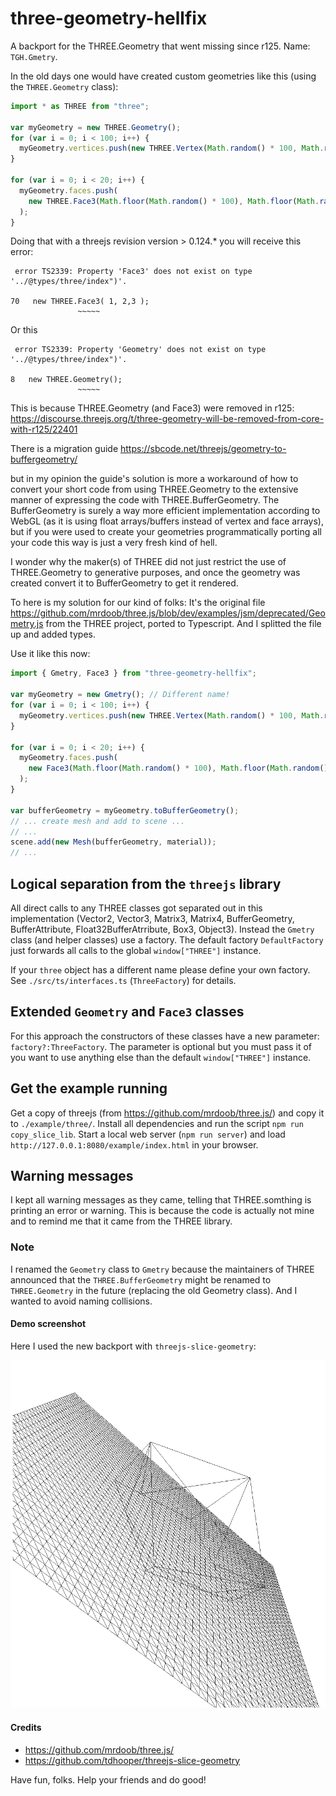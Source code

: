 # three-geometry-hellfix

A backport for the THREE.Geometry that went missing since r125. Name: `TGH.Gmetry`.

In the old days one would have created custom geometries like this (using the
`THREE.Geometry` class):

```javascript
import * as THREE from "three";

var myGeometry = new THREE.Geometry();
for (var i = 0; i < 100; i++) {
  myGeometry.vertices.push(new THREE.Vertex(Math.random() * 100, Math.random() * 100, Math.random() * 100));
}

for (var i = 0; i < 20; i++) {
  myGeometry.faces.push(
    new THREE.Face3(Math.floor(Math.random() * 100), Math.floor(Math.random() * 100), Math.floor(Math.random() * 100))
  );
}
```

Doing that with a threejs revision version > 0.124.\* you will receive this error:

```
 error TS2339: Property 'Face3' does not exist on type '../@types/three/index")'.

70   new THREE.Face3( 1, 2,3 );
               ~~~~~

```

Or this

```
 error TS2339: Property 'Geometry' does not exist on type '../@types/three/index")'.

8   new THREE.Geometry();
               ~~~~~
```

This is because THREE.Geometry (and Face3) were removed in r125:
https://discourse.threejs.org/t/three-geometry-will-be-removed-from-core-with-r125/22401

There is a migration guide
https://sbcode.net/threejs/geometry-to-buffergeometry/

but in my opinion the guide's solution is more a workaround of how to convert your short
code from using THREE.Geometry to the extensive manner of expressing the code with THREE.BufferGeometry.
The BufferGeometry is surely a way more efficient implementation according to WebGL (as it is
using float arrays/buffers instead of vertex and face arrays), but if you were used to create
your geometries programmatically porting all your code this way is just a very fresh kind of hell.

I wonder why the maker(s) of THREE did not just restrict the use of THREE.Geometry to
generative purposes, and once the geometry was created convert it to BufferGeometry to
get it rendered.

To here is my solution for our kind of folks:
It's the original file https://github.com/mrdoob/three.js/blob/dev/examples/jsm/deprecated/Geometry.js
from the THREE project, ported to Typescript. And I splitted the file up and added types.

Use it like this now:

```javascript
import { Gmetry, Face3 } from "three-geometry-hellfix";

var myGeometry = new Gmetry(); // Different name!
for (var i = 0; i < 100; i++) {
  myGeometry.vertices.push(new THREE.Vertex(Math.random() * 100, Math.random() * 100, Math.random() * 100));
}

for (var i = 0; i < 20; i++) {
  myGeometry.faces.push(
    new Face3(Math.floor(Math.random() * 100), Math.floor(Math.random() * 100), Math.floor(Math.random() * 100)) // and here, too!
  );
}

var bufferGeometry = myGeometry.toBufferGeometry();
// ... create mesh and add to scene ...
// ...
scene.add(new Mesh(bufferGeometry, material));
// ...
```

## Logical separation from the `threejs` library

All direct calls to any THREE classes got separated out in this implementation (Vector2, Vector3, Matrix3,
Matrix4, BufferGeometry, BufferAttribute, Float32BufferAtrribute, Box3, Object3). Instead the `Gmetry`
class (and helper classes) use a factory. The default factory `DefaultFactory` just forwards all
calls to the global `window["THREE"]` instance.

If your `three` object has a different name please
define your own factory. See `./src/ts/interfaces.ts` (`ThreeFactory`) for details.

## Extended `Geometry` and `Face3` classes

For this approach the constructors of these classes have a new parameter: `factory?:ThreeFactory`.
The parameter is optional but you must pass it of you want to use anything else than the default
`window["THREE"]` instance.

## Get the example running

Get a copy of threejs (from https://github.com/mrdoob/three.js/) and copy it to `./example/three/`.
Install all dependencies and run the script `npm run copy_slice_lib`.
Start a local web server (`npm run server`) and load `http://127.0.0.1:8080/example/index.html` in
your browser.

## Warning messages

I kept all warning messages as they came, telling that THREE.somthing is printing an error or
warning. This is because the code is actually not mine and to remind me that it came from the THREE library.

### Note

I renamed the `Geometry` class to `Gmetry` because the maintainers of THREE announced that the
`THREE.BufferGeometry` might be renamed to `THREE.Geometry` in the future (replacing the old
Geometry class).
And I wanted to avoid naming collisions.

#### Demo screenshot

Here I used the new backport with `threejs-slice-geometry`:

![Screenshot of usage with threejs-slice-geometry](Screenshot-20220216.png)

#### Credits

- https://github.com/mrdoob/three.js/
- https://github.com/tdhooper/threejs-slice-geometry

Have fun, folks.
Help your friends and do good!
